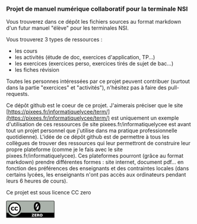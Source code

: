 ### Projet de manuel numérique collaboratif pour la terminale NSI

Vous trouverez dans ce dépôt les fichiers sources au format markdown d'un futur manuel "élève" pour les terminales NSI.

Vous trouverez 3 types de ressources :

- les cours
- les activités (étude de doc, exercices d'application, TP...)
- les exercices (exercices perso, exercices tirés de sujet de bac...)
- les fiches révision

Toutes les personnes intéressées par ce projet peuvent contribuer (surtout dans la partie "exercices" et "activités"), n'hésitez pas à faire des pull-requests.

Ce dépôt github est le coeur de ce projet. J'aimerais préciser que le site [https://pixees.fr/informatiquelycee/term/](https://pixees.fr/informatiquelycee/term/) est uniquement un exemple d'utilisation de ces ressources (le site pixees.fr/informatiquelycee est avant tout un projet personnel que j'utilise dans ma pratique professionnelle quotidienne). L'idée de ce dépôt github est de permettre à tous les collègues de trouver des ressources qui leur permettront de construire leur propre plateforme (comme je le fais avec le site pixees.fr/informatiquelycee). Ces plateformes pourront (grâce au format markdown) prendre différentes formes : site internet, document pdf... en fonction des préférences des enseignants et des contraintes locales (dans certains lycées, les enseignants n'ont pas accès aux ordinateurs pendant leurs 6 heures de cours).
  
Ce projet est sous licence CC zero

![licence cc](img/cc.png)
